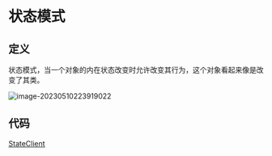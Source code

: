 # 状态模式

## 定义

状态模式，当一个对象的内在状态改变时允许改变其行为，这个对象看起来像是改变了其类。

![image-20230510223919022](https://technotes.oss-cn-shenzhen.aliyuncs.com/2023/202305102239085.png)

## 代码

[StateClient](StateClient.java)

